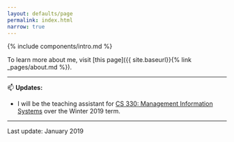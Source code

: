 ```yaml
---
layout: defaults/page
permalink: index.html
narrow: true
---
```


{% include components/intro.md %}

To learn more about me, visit [this page]({{ site.baseurl}}{% link _pages/about.md %}).

<hr />

:mailbox: __Updates:__

* I will be the teaching assistant for [CS 330: Management Information Systems](https://cs.uwaterloo.ca/current/courses/course_descriptions/cDescr/newCDescr/CS330) over the Winter 2019 term.

<hr />

Last update: January 2019
